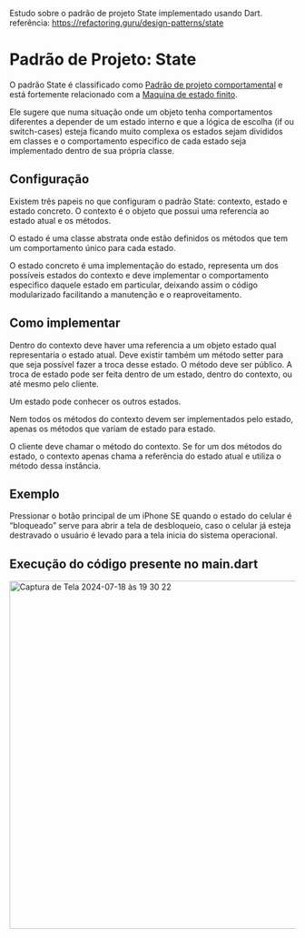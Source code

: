 
Estudo sobre o padrão de projeto State implementado usando Dart.
referência: https://refactoring.guru/design-patterns/state

# Padrão de Projeto: State

O padrão State é classificado como [Padrão de projeto comportamental](https://www.notion.so/Padr-o-de-projeto-comportamental-16015f0ead8143a48c26b630c170f95a?pvs=21) e está fortemente relacionado com a [Maquina de estado finito](https://www.notion.so/Maquina-de-estado-finito-aafb5b2a59c14ff59377aa9662eef256?pvs=21).

Ele sugere que numa situação onde um objeto tenha comportamentos diferentes a depender de um estado interno e que a lógica de escolha (if ou switch-cases) esteja ficando muito complexa os estados sejam divididos em classes e o comportamento especifico de cada estado seja implementado dentro de sua própria classe.

## Configuração

Existem três papeis no que configuram o padrão State: contexto, estado e estado concreto.
O contexto é o objeto que possui uma referencia ao estado atual e os métodos.

O estado é uma classe abstrata onde estão definidos os métodos que tem um comportamento único para cada estado.

O estado concreto é uma implementação do estado, representa um dos possíveis estados do contexto e deve implementar o comportamento especifico daquele estado em particular, deixando assim o código modularizado facilitando a manutenção e o reaproveitamento.

## Como implementar

Dentro do contexto deve haver uma referencia a um objeto estado qual representaria o estado atual. Deve existir também um método setter para que seja possível fazer a troca desse estado. O método deve ser público. A troca de estado pode ser feita dentro de um estado, dentro do contexto, ou até mesmo pelo cliente.

Um estado pode conhecer os outros estados.

Nem todos os métodos do contexto devem ser implementados pelo estado, apenas os métodos que variam de estado para estado.

O cliente deve chamar o método do contexto. Se for um dos métodos do estado, o contexto apenas chama a referência do estado atual e utiliza o método dessa instância.


## Exemplo

Pressionar o botão principal de um iPhone SE quando o estado do celular é “bloqueado” serve para abrir a tela de desbloqueio, caso o celular já esteja destravado o usuário é levado para a tela inicia do sistema operacional.

## Execução do código presente no main.dart
<img width="612" alt="Captura de Tela 2024-07-18 às 19 30 22" src="https://github.com/user-attachments/assets/e7d36d9c-cc08-49e1-8258-d589d3c1db27">


